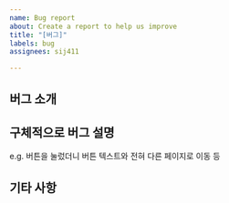 ```yaml
---
name: Bug report
about: Create a report to help us improve
title: "[버그]"
labels: bug
assignees: sij411

---
```


## 버그 소개

## 구체적으로 버그 설명
e.g. 버튼을 눌렀더니 버튼 텍스트와 전혀 다른 페이지로 이동 등

## 기타 사항
